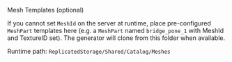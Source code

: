 Mesh Templates (optional)

If you cannot set `MeshId` on the server at runtime, place pre-configured `MeshPart` templates here (e.g. a `MeshPart` named `bridge_pone_1` with MeshId and TextureID set). The generator will clone from this folder when available.

Runtime path: `ReplicatedStorage/Shared/Catalog/Meshes`

